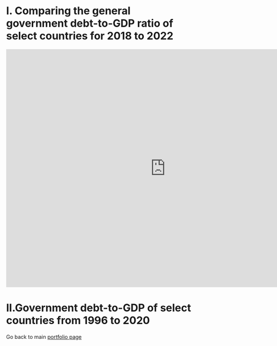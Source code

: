 # I. Comparing the general government debt-to-GDP ratio of select countries for 2018 to 2022

<iframe src="https://data.oecd.org/chart/7b5y" width="860" height="645" style="border: 0" mozallowfullscreen="true" webkitallowfullscreen="true" allowfullscreen="true"><a href="https://data.oecd.org/chart/7b5y" target="_blank">OECD Chart: General government debt, Total, % of GDP, Annual, 2022</a></iframe>

# II.Government debt-to-GDP of select countries from 1996 to 2020
<div class="flourish-embed flourish-chart" data-src="visualisation/14953142"><script src="https://public.flourish.studio/resources/embed.js"></script></div>

Go back to main [portfolio page](README.md)
